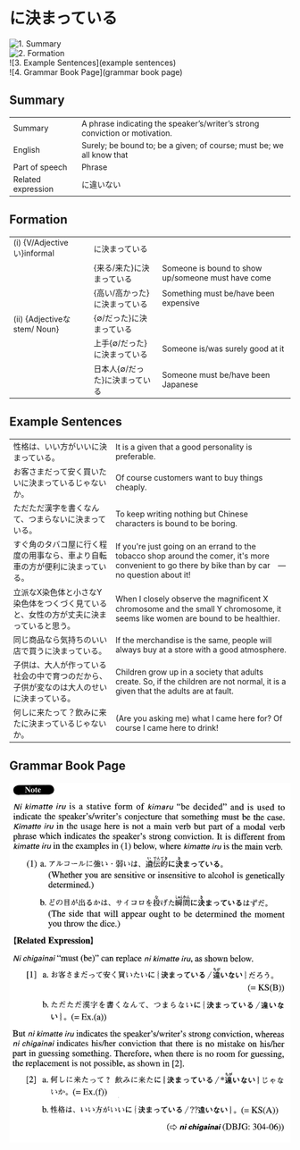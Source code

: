 # に決まっている

![1. Summary](summary)<br>
![2. Formation](formation)<br>
![3. Example Sentences](example sentences)<br>
![4. Grammar Book Page](grammar book page)<br>


## Summary

<table><tr>   <td>Summary</td>   <td>A phrase indicating the speaker’s/writer’s strong conviction or motivation.</td></tr><tr>   <td>English</td>   <td>Surely; be bound to; be a given; of course; must be; we all know that</td></tr><tr>   <td>Part of speech</td>   <td>Phrase</td></tr><tr>   <td>Related expression</td>   <td>に違いない</td></tr></table>

## Formation

<table class="table"><tbody><tr class="tr head"><td class="td"><span class="numbers">(i)</span> <span class="bold">{V/Adjectiveい}informal</span></td><td class="td"><span class="concept">に決まっている</span></td><td class="td"></td></tr><tr class="tr"><td class="td"></td><td class="td"><span>{来る/来た}</span><span class="concept">に決まっている</span></td><td class="td"><span>Someone is bound to show up/someone must have come</span></td></tr><tr class="tr"><td class="td"></td><td class="td"><span>{高い/高かった}</span><span class="concept">に決まっている</span></td><td class="td"><span>Something must be/have been expensive</span></td></tr><tr class="tr head"><td class="td"><span class="numbers">(ii)</span> <span class="bold">{Adjectiveなstem/ Noun}</span></td><td class="td"><span>{∅/だった}</span><span class="concept">に決まっている</span></td><td class="td"></td></tr><tr class="tr"><td class="td"></td><td class="td"><span>上手{∅/だった}</span><span class="concept">に決まっている</span></td><td class="td"><span>Someone is/was surely good at it</span></td></tr><tr class="tr"><td class="td"></td><td class="td"><span>日本人{∅/だった}</span><span class="concept">に決まっている</span></td><td class="td"><span>Someone must be/have been Japanese</span></td></tr></tbody></table>

## Example Sentences

<table><tr>   <td>性格は、いい方がいいに決まっている。</td>   <td>It is a given that a good personality is preferable.</td></tr><tr>   <td>お客さまだって安く買いたいに決まっているじゃないか。</td>   <td>Of course customers want to buy things cheaply.</td></tr><tr>   <td>ただただ漢字を書くなんて、つまらないに決まっている。</td>   <td>To keep writing nothing but Chinese characters is bound to be boring.</td></tr><tr>   <td>すぐ角のタバコ屋に行く程度の用事なら、車より自転車の方が便利に決まっている。</td>   <td>If you're just going on an errand to the tobacco shop around the comer, it's more convenient to go there by bike than by car　—　no question about it!</td></tr><tr>   <td>立派なX染色体と小さなY染色体をつくづく見ていると、女性の方が丈夫に決まっていると思う。</td>   <td>When I closely observe the magniﬁcent X chromosome and the small Y chromosome, it seems like women are bound to be healthier.</td></tr><tr>   <td>同じ商品なら気持ちのいい店で買うに決まっている。</td>   <td>If the merchandise is the same, people will always buy at a store with a good atmosphere.</td></tr><tr>   <td>子供は、大人が作っている社会の中で育つのだから、子供が変なのは大人のせいに決まっている。</td>   <td>Children grow up in a society that adults create. So, if the children are not normal, it is a given that the adults are at fault.</td></tr><tr>   <td>何しに来たって？飲みに来たに決まっているじゃないか。</td>   <td>(Are you asking me) what I came here for? Of course I came here to drink!</td></tr></table>

## Grammar Book Page

![](../img/Advancedに決っている.png)

